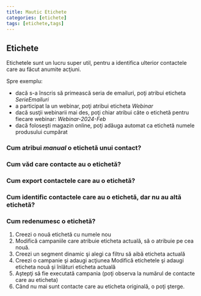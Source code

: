 ```yaml
---
title: Mautic Etichete
categories: [etichete]
tags: [etichete,tags]
---
```


## Etichete
Etichetele sunt un lucru super util, pentru a identifica ulterior contactele care au făcut anumite acţiuni.

Spre exemplu:
* dacă s-a înscris să primească seria de emailuri, poţi atribui eticheta _SerieEmailuri_
* a participat la un webinar, poţi atribui eticheta _Webinar_
* dacă susţii webinarii mai des, poţi chiar atribui câte o etichetă pentru fiecare webinar: _Webinar-2024-Feb_
* dacă foloseşti magazin online, poţi adăuga automat ca etichetă numele produsului cumpărat

### Cum atribui _manual_ o etichetă unui contact?

### Cum văd care contacte au o etichetă?

### Cum export contactele care au o etichetă?

### Cum identific contactele care au o etichetă, dar nu au altă etichetă?

### Cum redenumesc o etichetă?
1. Creezi o nouă etichetă cu numele nou
1. Modifică campaniile care atribuie eticheta actuală, să o atribuie pe cea nouă.
1. Creezi un segment dinamic şi alegi ca filtru să aibă eticheta actuală
1. Creezi o campanie şi adaugi acţiunea Modifică etichetele şi adaugi eticheta nouă şi înlături eticheta actuală
1. Aştepţi să fie executată campania (poţi observa la numărul de contacte care au eticheta)
1. Când nu mai sunt contacte care au eticheta originală, o poţi şterge.









